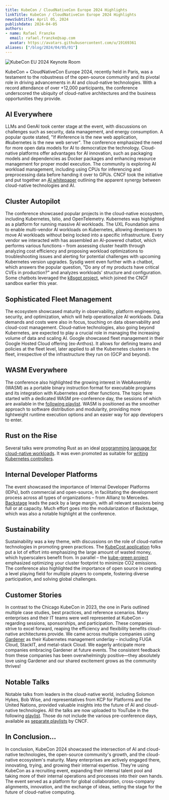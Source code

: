 ```yaml
---
title: KubeCon / CloudNativeCon Europe 2024 Highlights
linkTitle: KubeCon / CloudNativeCon Europe 2024 Highlights
newsSubtitle: April 05, 2024
publishdate: 2024-04-05
authors:
- name: Rafael Franzke
  email: rafael.franzke@sap.com
  avatar: https://avatars.githubusercontent.com/u/19169361
aliases: ["/blog/2024/04/05/01"]
---
```


![KubeCon EU 2024 Keynote Room](images/kubecon-eu2024.png "KubeCon EU 2024 Keynote Room")

KubeCon + CloudNativeCon Europe 2024, recently held in Paris, was a testament to the robustness of the open-source community and its pivotal role in driving advancements in AI and cloud-native technologies. With a record attendance of over +12,000 participants, the conference underscored the ubiquity of cloud-native architectures and the business opportunities they provide.

## AI Everywhere

LLMs and GenAI took center stage at the event, with discussions on challenges such as security, data management, and energy consumption. A popular quote stated, "If #inference is the new web application, #kubernetes is the new web server". The conference emphasized the need for more open data models for AI to democratize the technology. Cloud-native platforms offer advantages for AI innovation, such as packaging models and dependencies as Docker packages and enhancing resource management for proper model execution. The community is exploring AI workload management, including using CPUs for inferencing and preprocessing data before handing it over to GPUs. CNCF took the initiative and put together an [AI whitepaper](https://www.cncf.io/reports/cloud-native-artificial-intelligence-whitepaper/) outlining the apparent synergy between cloud-native technologies and AI.

## Cluster Autopilot

The conference showcased popular projects in the cloud-native ecosystem, including Kubernetes, Istio, and OpenTelemetry. Kubernetes was highlighted as a platform for running massive AI workloads. The UXL Foundation aims to enable multi-vendor AI workloads on Kubernetes, allowing developers to move AI workloads without being locked into a specific infrastructure. Every vendor we interacted with has assembled an AI-powered chatbot, which performs various functions – from assessing cluster health through analyzing cost efficiency and proposing workload optimizations to troubleshooting issues and alerting for potential challenges with upcoming Kubernetes version upgrades. Sysdig went even further with a chatbot, which answers the popular question, "Do any of my products have critical CVEs in production?" and analyzes workloads' structure and configuration. Some chatbots leveraged the [k8sgpt project](https://k8sgpt.ai/), which joined the CNCF sandbox earlier this year.

## Sophisticated Fleet Management

The ecosystem showcased maturity in observability, platform engineering, security, and optimization, which will help operationalize AI workloads. Data demands and costs were also in focus, touching on data observability and cloud-cost management. Cloud-native technologies, also going beyond Kubernetes, are expected to play a crucial role in managing the increasing volume of data and scaling AI. Google showcased fleet management in their Google Hosted Cloud offering (ex-Anthos). It allows for defining teams and policies at the fleet level, later applied to all the Kubernetes clusters in the fleet, irrespective of the infrastructure they run on (GCP and beyond).

## WASM Everywhere

The conference also highlighted the growing interest in WebAssembly (WASM) as a portable binary instruction format for executable programs and its integration with Kubernetes and other functions. The topic here started with a dedicated WASM pre-conference day, the sessions of which are available in the [following playlist](https://www.youtube.com/playlist?list=PLj6h78yzYM2MQteKoXxICTWiUdZYEw6RI). WASM is positioned as the smoother approach to software distribution and modularity, providing more lightweight runtime execution options and an easier way for app developers to enter.

## Rust on the Rise

Several talks were promoting Rust as an ideal [programming language for cloud-native workloads](https://youtu.be/2q3RLffSvEc). It was even promoted as suitable for [writing Kubernetes controllers](https://youtu.be/rXS-3hFYVjc).

## Internal Developer Platforms

The event showcased the importance of Internal Developer Platforms (IDPs), both commercial and open-source, in facilitating the development process across all types of organizations – from Allianz to Mercedes. [Backstage](https://backstage.io/) leads the pack by a large margin, with all relevant sessions being full or at capacity. Much effort goes into the modularization of Backstage, which was also a notable highlight at the conference.

## Sustainability

Sustainability was a key theme, with discussions on the role of cloud-native technologies in promoting green practices. The [KubeCost application](https://github.com/kubecost) folks put a lot of effort into emphasizing the large amount of wasted money, which hyperscalers benefit from. In parallel – the [kube-green project](https://kube-green.dev/) emphasized optimizing your cluster footprint to minimize CO2 emissions. The conference also highlighted the importance of open source in creating a level playing field for multiple players to compete, fostering diverse participation, and solving global challenges.

## Customer Stories

In contrast to the Chicago KubeCon in 2023, the one in Paris outlined multiple case studies, best practices, and reference scenarios. Many enterprises and their IT teams were well represented at KubeCon - regarding sessions, sponsorships, and participation. These companies strive to excel forward, reaping the efficiency and flexibility benefits cloud-native architectures provide.
We came across multiple companies using [Gardener](https://gardener.cloud/) as their Kubernetes management underlay – including FUGA Cloud, StackIT, and metal-stack Cloud. We eagerly anticipate more companies embracing Gardener at future events. The consistent feedback from these companies has been overwhelmingly positive—they absolutely love using Gardener and our shared excitement grows as the community thrives!

## Notable Talks

Notable talks from leaders in the cloud-native world, including Solomon Hykes, Bob Wise, and representatives from KCP for Platforms and the United Nations, provided valuable insights into the future of AI and cloud-native technologies. All the talks are now uploaded to YouTube in the following [playlist](https://www.youtube.com/playlist?list=PLj6h78yzYM2N8nw1YcqqKveySH6_0VnI0). Those do not include the various pre-conference days, available as [separate playlists](https://www.youtube.com/@cncf/playlists?view=1&sort=dd&flow=grid) by CNCF.

## In Conclusion...

In conclusion, KubeCon 2024 showcased the intersection of AI and cloud-native technologies, the open-source community's growth, and the cloud-native ecosystem's maturity. Many enterprises are actively engaged there, innovating, trying, and growing their internal expertise. They're using KubeCon as a recruiting event, expanding their internal talent pool and taking more of their internal operations and processes into their own hands. The event served as a platform for global collaboration, cross-company alignments, innovation, and the exchange of ideas, setting the stage for the future of cloud-native computing.
